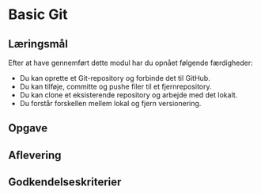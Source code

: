 # Basic Git

## Læringsmål
Efter at have gennemført dette modul har du opnået følgende færdigheder:

 - Du kan oprette et Git-repository og forbinde det til GitHub.
 - Du kan tilføje, committe og pushe filer til et fjernrepository.
 - Du kan clone et eksisterende repository og arbejde med det lokalt.
 - Du forstår forskellen mellem lokal og fjern versionering.
  
## Opgave

## Aflevering

## Godkendelseskriterier